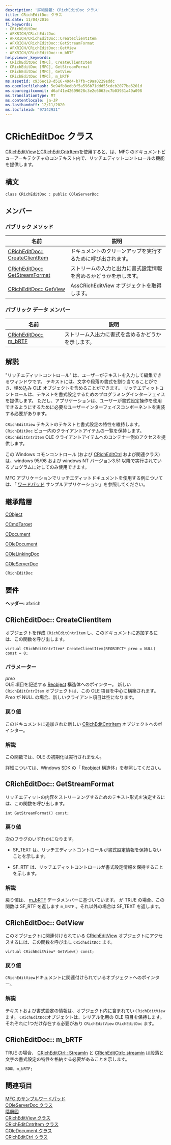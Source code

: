 ```yaml
---
description: '詳細情報: CRichEditDoc クラス'
title: CRichEditDoc クラス
ms.date: 11/04/2016
f1_keywords:
- CRichEditDoc
- AFXRICH/CRichEditDoc
- AFXRICH/CRichEditDoc::CreateClientItem
- AFXRICH/CRichEditDoc::GetStreamFormat
- AFXRICH/CRichEditDoc::GetView
- AFXRICH/CRichEditDoc::m_bRTF
helpviewer_keywords:
- CRichEditDoc [MFC], CreateClientItem
- CRichEditDoc [MFC], GetStreamFormat
- CRichEditDoc [MFC], GetView
- CRichEditDoc [MFC], m_bRTF
ms.assetid: c936ec18-d516-49d4-b7fb-c9aa0229eddc
ms.openlocfilehash: 5e94fb8edb3f5a596b71ddd55cdcb2077ba6201d
ms.sourcegitcommit: d6af41e42699628c3e2e6063ec7b03931a49a098
ms.translationtype: MT
ms.contentlocale: ja-JP
ms.lasthandoff: 12/11/2020
ms.locfileid: "97342931"
---
```

# <a name="cricheditdoc-class"></a>CRichEditDoc クラス

[CRichEditView](../../mfc/reference/cricheditview-class.md)と[CRichEditCntrItem](../../mfc/reference/cricheditcntritem-class.md)を使用すると、は、MFC のドキュメントビューアーキテクチャのコンテキスト内で、リッチエディットコントロールの機能を提供します。

## <a name="syntax"></a>構文

```
class CRichEditDoc : public COleServerDoc
```

## <a name="members"></a>メンバー

### <a name="public-methods"></a>パブリック メソッド

|名前|説明|
|----------|-----------------|
|[CRichEditDoc:: CreateClientItem](#createclientitem)|ドキュメントのクリーンアップを実行するために呼び出されます。|
|[CRichEditDoc:: GetStreamFormat](#getstreamformat)|ストリームの入力と出力に書式設定情報を含めるかどうかを示します。|
|[CRichEditDoc:: GetView](#getview)|AssCRichEditView オブジェクトを取得[](../../mfc/reference/cricheditview-class.md)します。|

### <a name="public-data-members"></a>パブリック データ メンバー

|名前|説明|
|----------|-----------------|
|[CRichEditDoc:: m_bRTF](#m_brtf)|ストリーム入出力に書式を含めるかどうかを示します。|

## <a name="remarks"></a>解説

"リッチエディットコントロール" は、ユーザーがテキストを入力して編集できるウィンドウです。 テキストには、文字や段落の書式を割り当てることができ、埋め込み OLE オブジェクトを含めることができます。 リッチエディットコントロールは、テキストを書式設定するためのプログラミングインターフェイスを提供します。 ただし、アプリケーションは、ユーザーが書式設定操作を使用できるようにするために必要なユーザーインターフェイスコンポーネントを実装する必要があります。

`CRichEditView` テキストのテキストと書式設定の特性を維持します。 `CRichEditDoc` ビュー内のクライアントアイテムの一覧を保持します。 `CRichEditCntrItem` OLE クライアントアイテムへのコンテナー側のアクセスを提供します。

この Windows コモンコントロール (および [CRichEditCtrl](../../mfc/reference/cricheditctrl-class.md) および関連クラス) は、windows 95/98 および windows NT バージョン3.51 以降で実行されているプログラムに対してのみ使用できます。

MFC アプリケーションでリッチエディットドキュメントを使用する例については、「 [ワードパッド](../../overview/visual-cpp-samples.md) サンプルアプリケーション」を参照してください。

## <a name="inheritance-hierarchy"></a>継承階層

[CObject](../../mfc/reference/cobject-class.md)

[CCmdTarget](../../mfc/reference/ccmdtarget-class.md)

[CDocument](../../mfc/reference/cdocument-class.md)

[COleDocument](../../mfc/reference/coledocument-class.md)

[COleLinkingDoc](../../mfc/reference/colelinkingdoc-class.md)

[COleServerDoc](../../mfc/reference/coleserverdoc-class.md)

`CRichEditDoc`

## <a name="requirements"></a>要件

**ヘッダー:** afxrich

## <a name="cricheditdoccreateclientitem"></a><a name="createclientitem"></a> CRichEditDoc:: CreateClientItem

オブジェクトを作成 `CRichEditCntrItem` し、このドキュメントに追加するには、この関数を呼び出します。

```
virtual CRichEditCntrItem* CreateClientItem(REOBJECT* preo = NULL) const = 0;
```

### <a name="parameters"></a>パラメーター

*preo*<br/>
OLE 項目を記述する [Reobject](/windows/win32/api/richole/ns-richole-reobject) 構造体へのポインター。 新しい `CRichEditCntrItem` オブジェクトは、この OLE 項目を中心に構築されます。 *Preo* が NULL の場合、新しいクライアント項目は空になります。

### <a name="return-value"></a>戻り値

このドキュメントに追加された新しい [CRichEditCntrItem](../../mfc/reference/cricheditcntritem-class.md) オブジェクトへのポインター。

### <a name="remarks"></a>解説

この関数では、OLE の初期化は実行されません。

詳細については、Windows SDK の「 [Reobject](/windows/win32/api/richole/ns-richole-reobject) 構造体」を参照してください。

## <a name="cricheditdocgetstreamformat"></a><a name="getstreamformat"></a> CRichEditDoc:: GetStreamFormat

リッチエディットの内容をストリーミングするためのテキスト形式を決定するには、この関数を呼び出します。

```
int GetStreamFormat() const;
```

### <a name="return-value"></a>戻り値

次のフラグのいずれかになります。

- SF_TEXT は、リッチエディットコントロールが書式設定情報を保持しないことを示します。

- SF_RTF は、リッチエディットコントロールが書式設定情報を保持することを示します。

### <a name="remarks"></a>解説

戻り値は、 [m_bRTF](#m_brtf) データメンバーに基づいています。 が TRUE の場合、この関数は SF_RTF を返します `m_bRTF` 。それ以外の場合は SF_TEXT を返します。

## <a name="cricheditdocgetview"></a><a name="getview"></a> CRichEditDoc:: GetView

このオブジェクトに関連付けられている [CRichEditView](../../mfc/reference/cricheditview-class.md) オブジェクトにアクセスするには、この関数を呼び出し `CRichEditDoc` ます。

```
virtual CRichEditView* GetView() const;
```

### <a name="return-value"></a>戻り値

`CRichEditView`ドキュメントに関連付けられているオブジェクトへのポインター。

### <a name="remarks"></a>解説

テキストおよび書式設定の情報は、オブジェクト内に含まれてい `CRichEditView` ます。 `CRichEditDoc`オブジェクトは、シリアル化用の OLE 項目を保持します。 それぞれに1つだけ存在する必要があり `CRichEditView` `CRichEditDoc` ます。

## <a name="cricheditdocm_brtf"></a><a name="m_brtf"></a> CRichEditDoc:: m_bRTF

TRUE の場合、 [CRichEditCtrl:: StreamIn](../../mfc/reference/cricheditctrl-class.md#streamin) と [CRichEditCtrl:: streamin](../../mfc/reference/cricheditctrl-class.md#streamout) は段落と文字の書式設定の特性を格納する必要があることを示します。

```
BOOL m_bRTF;
```

## <a name="see-also"></a>関連項目

[MFC のサンプルワードパッド](../../overview/visual-cpp-samples.md)<br/>
[COleServerDoc クラス](../../mfc/reference/coleserverdoc-class.md)<br/>
[階層図](../../mfc/hierarchy-chart.md)<br/>
[CRichEditView クラス](../../mfc/reference/cricheditview-class.md)<br/>
[CRichEditCntrItem クラス](../../mfc/reference/cricheditcntritem-class.md)<br/>
[COleDocument クラス](../../mfc/reference/coledocument-class.md)<br/>
[CRichEditCtrl クラス](../../mfc/reference/cricheditctrl-class.md)
